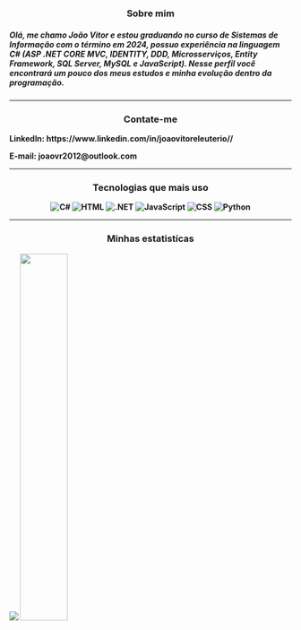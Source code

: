 <div  style="font-weight: bold">
  <h3 align="center">Sobre mim</h3>
  <h5>
    <b>Olá, me chamo João Vitor e estou graduando no curso de Sistemas de Informação com o término em 2024, possuo experiência na linguagem C# (ASP .NET CORE MVC, IDENTITY, DDD, Microsserviços, Entity Framework, SQL Server, MySQL e JavaScript). Nesse perfil você encontrará um pouco dos meus estudos e minha evolução dentro da programação.</b>
  </h5>
  <hr/>
  <h3 align="center">
    Contate-me
  </h3>
  <p><b>LinkedIn:<//b> https://www.linkedin.com/in/joaovitoreleuterio//</p>
  <p><b>E-mail:</b> joaovr2012@outlook.com</p>
 </div>
<hr/>
<div align="center">
  <h3>
    <b>Tecnologias que mais uso</b>
  </h3>
  <p>
    <img title="C#" src="https://img.shields.io/badge/C%23-239120?style=for-the-badge&logo=c-sharp&logoColor=white"/>
    <img title="HTML" src="https://img.shields.io/badge/HTML-239120?style=for-the-badge&logo=html5&logoColor=white"/>
    <img title=".NET" src="https://img.shields.io/badge/.NET-5C2D91?style=for-the-badge&logo=.net&logoColor=white"/>
    <img title="JavaScript" src="https://img.shields.io/badge/JavaScript-F7DF1E?style=for-the-badge&logo=javascript&logoColor=black"/>
    <img title="CSS" src="https://img.shields.io/badge/CSS3-1572B6?style=for-the-badge&logo=css3&logoColor=white"/>
    <img title="Python" src="https://img.shields.io/badge/Python-14354C?style=for-the-badge&logo=python&logoColor=white"/>
  </p>
</div>
<hr/>
<div>
  <h3 align="center">
    <b>Minhas estatistícas</b>
  </h3>
  <img src="https://github-readme-stats.vercel.app/api/top-langs/?username=eleuteriojv&layout=compact"/>
  <img src="https://github-readme-stats.vercel.app/api?username=eleuteriojv&show_icons=true&theme=dracula" style="width: 41%"/>
</div>
</div>

